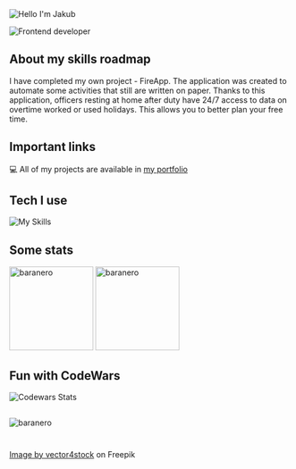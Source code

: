 <img alt="Hello I'm Jakub" align="center" src="https://readme-typing-svg.demolab.com?font=Fira+Code&size=19&pause=1000&color=A66FFF&center=false&vCenter=true&width=435&lines=Hello+I'm+Jakub">



![Frontend developer](https://img.freepik.com/free-vector/frontend-developer-typographic-header-website-interface-design-improvement-web-page-programming-coding-testing-it-profession-isolated-flat-vector-illustration_613284-304.jpg?w=1480&t=st=1677157340~exp=1677157940~hmac=5069581a8660a21f22e8d9399455272b241baec1a994fe4a881eff4192e5322c)

## About my skills roadmap

I have completed my own project - FireApp. The application was created to automate some activities that still are written on paper. Thanks to this application, officers resting at home after duty have 24/7 access to data on overtime worked or used holidays. This allows you to better plan your free time.

## Important links

💻 All of my projects are available in [my portfolio](https://jakubbaran.dev/)


## Tech I use

![My Skills](https://skillicons.dev/icons?i=git,github,html,css,scss,javascript,react,redux,nextjs,typescript)


## Some stats

<span>
<img  height="150px" src="https://github-readme-stats.vercel.app/api/top-langs?username=baranero&show_icons=true&locale=en&layout=compact&theme=transparent" alt="baranero" /> 
</span>
<span>
<img height="150px" src="https://github-readme-stats.vercel.app/api?username=baranero&show_icons=true&locale=en&theme=transparent" alt="baranero" />
</span>
<br>

## Fun with CodeWars

<p align="left"> <img src="https://www.codewars.com/users/baranero/badges/large" alt="Codewars Stats"/> </p>

##

<p align="left"> <img src="https://komarev.com/ghpvc/?username=baranero&label=Profile%20views&color=0e75b6&style=flat" alt="baranero" /> </p>

#	

<a href="https://www.freepik.com/free-vector/frontend-developer-typographic-header-website-interface-design-improvement-web-page-programming-coding-testing-it-profession-isolated-flat-vector-illustration_25579683.htm#query=frontend&position=19&from_view=search&track=sph">Image by vector4stock</a> on Freepik
